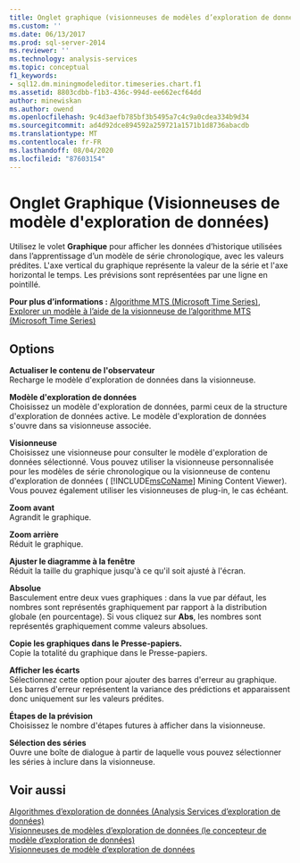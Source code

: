 ```yaml
---
title: Onglet graphique (visionneuses de modèles d’exploration de données) | Microsoft Docs
ms.custom: ''
ms.date: 06/13/2017
ms.prod: sql-server-2014
ms.reviewer: ''
ms.technology: analysis-services
ms.topic: conceptual
f1_keywords:
- sql12.dm.miningmodeleditor.timeseries.chart.f1
ms.assetid: 8803cdbb-f1b3-436c-994d-ee662ecf64dd
author: minewiskan
ms.author: owend
ms.openlocfilehash: 9c4d3aefb785bf3b5495a7c4c9a0cdea334b9d34
ms.sourcegitcommit: ad4d92dce894592a259721a1571b1d8736abacdb
ms.translationtype: MT
ms.contentlocale: fr-FR
ms.lasthandoff: 08/04/2020
ms.locfileid: "87603154"
---
```

# <a name="chart-tab-mining-model-viewers"></a>Onglet Graphique (Visionneuses de modèle d'exploration de données)
  Utilisez le volet **Graphique** pour afficher les données d’historique utilisées dans l’apprentissage d’un modèle de série chronologique, avec les valeurs prédites. L'axe vertical du graphique représente la valeur de la série et l'axe horizontal le temps. Les prévisions sont représentées par une ligne en pointillé.  
  
 **Pour plus d’informations :** [Algorithme MTS (Microsoft Time Series)](data-mining/microsoft-time-series-algorithm.md), [Explorer un modèle à l’aide de la visionneuse de l’algorithme MTS (Microsoft Time Series)](data-mining/browse-a-model-using-the-microsoft-time-series-viewer.md)  
  
## <a name="options"></a>Options  
 **Actualiser le contenu de l'observateur**  
 Recharge le modèle d'exploration de données dans la visionneuse.  
  
 **Modèle d'exploration de données**  
 Choisissez un modèle d'exploration de données, parmi ceux de la structure d'exploration de données active. Le modèle d'exploration de données s'ouvre dans sa visionneuse associée.  
  
 **Visionneuse**  
 Choisissez une visionneuse pour consulter le modèle d'exploration de données sélectionné. Vous pouvez utiliser la visionneuse personnalisée pour les modèles de série chronologique ou la visionneuse de contenu d'exploration de données ( [!INCLUDE[msCoName](../includes/msconame-md.md)] Mining Content Viewer). Vous pouvez également utiliser les visionneuses de plug-in, le cas échéant.  
  
 **Zoom avant**  
 Agrandit le graphique.  
  
 **Zoom arrière**  
 Réduit le graphique.  
  
 **Ajuster le diagramme à la fenêtre**  
 Réduit la taille du graphique jusqu'à ce qu'il soit ajusté à l'écran.  
  
 **Absolue**  
 Basculement entre deux vues graphiques : dans la vue par défaut, les nombres sont représentés graphiquement par rapport à la distribution globale (en pourcentage). Si vous cliquez sur **Abs**, les nombres sont représentés graphiquement comme valeurs absolues.  
  
 **Copie les graphiques dans le Presse-papiers.**  
 Copie la totalité du graphique dans le Presse-papiers.  
  
 **Afficher les écarts**  
 Sélectionnez cette option pour ajouter des barres d'erreur au graphique. Les barres d'erreur représentent la variance des prédictions et apparaissent donc uniquement sur les valeurs prédites.  
  
 **Étapes de la prévision**  
 Choisissez le nombre d'étapes futures à afficher dans la visionneuse.  
  
 **Sélection des séries**  
 Ouvre une boîte de dialogue à partir de laquelle vous pouvez sélectionner les séries à inclure dans la visionneuse.  
  
## <a name="see-also"></a>Voir aussi  
 [Algorithmes d’exploration de données &#40;Analysis Services d’exploration de données&#41;](data-mining/data-mining-algorithms-analysis-services-data-mining.md)   
 [Visionneuses de modèles d’exploration de données &#40;le concepteur de modèle d’exploration de données&#41;](mining-model-viewers-data-mining-model-designer.md)   
 [Visionneuses de modèle d’exploration de données](data-mining/data-mining-model-viewers.md)  
  
  

